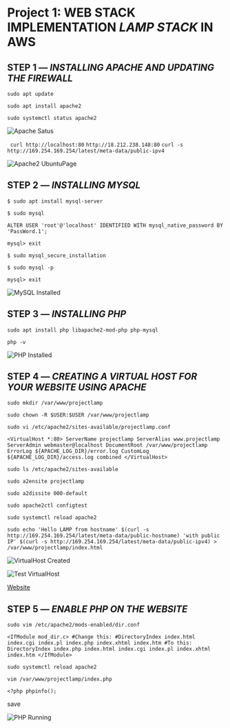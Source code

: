 
# **Project 1: WEB STACK IMPLEMENTATION *LAMP STACK* IN AWS**

## STEP 1 — *INSTALLING APACHE AND UPDATING THE FIREWALL*

`sudo apt update`

`sudo apt install apache2`

`sudo systemctl status apache2`

![Apache Satus](./images/apachestatus.PNG)

` curl http://localhost:80`
`http://18.212.238.148:80`
`curl -s http://169.254.169.254/latest/meta-data/public-ipv4`

![Apache2 UbuntuPage](./Images/Apache2-UbuntuPage.PNG)


## STEP 2 — *INSTALLING MYSQL*

`$ sudo apt install mysql-server`

`$ sudo mysql`

`ALTER USER 'root'@'localhost' IDENTIFIED WITH mysql_native_password BY 'PassWord.1';`

`mysql> exit`

`$ sudo mysql_secure_installation`

`$ sudo mysql -p`

`mysql> exit`

![MySQL Installed](./Images/MySQL-Connected.PNG)


## STEP 3 — *INSTALLING PHP*

`sudo apt install php libapache2-mod-php php-mysql`

`php -v`

![PHP Installed](./Images/PHP-Installed.PNG)

## STEP 4 — *CREATING A VIRTUAL HOST FOR YOUR WEBSITE USING APACHE*

`sudo mkdir /var/www/projectlamp`

`sudo chown -R $USER:$USER /var/www/projectlamp`

`sudo vi /etc/apache2/sites-available/projectlamp.conf`

`<VirtualHost *:80>
    ServerName projectlamp
    ServerAlias www.projectlamp 
    ServerAdmin webmaster@localhost
    DocumentRoot /var/www/projectlamp
    ErrorLog ${APACHE_LOG_DIR}/error.log
    CustomLog ${APACHE_LOG_DIR}/access.log combined
</VirtualHost>`

`sudo ls /etc/apache2/sites-available`

`sudo a2ensite projectlamp`

`sudo a2dissite 000-default`

`sudo apache2ctl configtest`

`sudo systemctl reload apache2`

`sudo echo 'Hello LAMP from hostname' $(curl -s http://169.254.169.254/latest/meta-data/public-hostname) 'with public IP' $(curl -s http://169.254.169.254/latest/meta-data/public-ipv4) > /var/www/projectlamp/index.html`

![VirtualHost Created](./Images/VirtualHost-Created.PNG)

![Test VirtualHost](./Images/Test-Virtualhost.PNG)

[Website](http://18.212.238.148:80)

## STEP 5 — *ENABLE PHP ON THE WEBSITE*

`sudo vim /etc/apache2/mods-enabled/dir.conf`

`<IfModule mod_dir.c>
        #Change this:
        #DirectoryIndex index.html index.cgi index.pl index.php index.xhtml index.htm
        #To this:
        DirectoryIndex index.php index.html index.cgi index.pl index.xhtml index.htm
</IfModule>`

`sudo systemctl reload apache2`

`vim /var/www/projectlamp/index.php`

`<?php
phpinfo();`

save

![PHP Running](./Images/PHP-Running.PNG)










